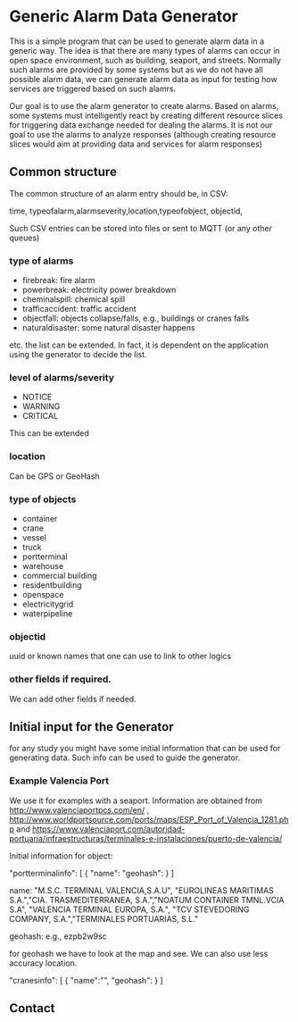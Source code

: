 # Generic Alarm Data Generator
This is a simple program that can be used to generate alarm data in a generic way. The idea is that there are many types of alarms can occur in open space environment, such as building, seaport, and streets. Normally such alarms are provided by some systems but as we do not have all possible alarm data, we can generate alarm data as input for testing how services are triggered based on such alamrs.

Our goal is to use the alarm generator to create alarms. Based on alarms, some systems must intelligently react by creating different resource slices for triggering data exchange needed for dealing the alarms. It is not our goal to use the alarms to analyze responses (although creating resource slices would aim at providing data and services for alarm responses)

## Common structure
The common structure of an alarm entry should be, in CSV:

time, typeofalarm,alarmseverity,location,typeofobject, objectid,

Such CSV entries can be stored into files or sent to MQTT (or any other queues)


### type of alarms
*  firebreak: fire alarm
*  powerbreak: electricity power breakdown
*  cheminalspill: chemical spill
*  trafficaccident: traffic accident
*  objectfall: objects collapse/falls, e.g., buildings or cranes falls
*  naturaldisaster: some natural disaster happens

etc. the list can be extended. In fact, it is dependent on the application using the generator to decide the list.


### level of alarms/severity
* NOTICE
* WARNING
* CRITICAL

This can be extended

### location
Can be GPS or GeoHash

### type of objects
*  container
*  crane
*  vessel
*  truck
*  portterminal
*  warehouse
*  commercial building
*  residentbuilding
*  openspace
*  electricitygrid
*  waterpipeline

### objectid
uuid or known names that one can use to link to other logics

### other fields if required.
We can add other fields if needed.

## Initial input for the Generator
for any study you might have some initial information that can be used for generating data. Such info can be used to guide the generator.

### Example Valencia Port

We use it for examples with a seaport. Information are obtained from http://www.valenciaportpcs.com/en/ , http://www.worldportsource.com/ports/maps/ESP_Port_of_Valencia_1281.php and https://www.valenciaport.com/autoridad-portuaria/infraestructuras/terminales-e-instalaciones/puerto-de-valencia/

Initial information for object:

"portterminalinfo": [
    {
      "name":
      "geohash":
    }
]

name: "M.S.C. TERMINAL VALENCIA,S.A.U", "EUROLINEAS MARITIMAS S.A.","CIA. TRASMEDITERRANEA, S.A.","NOATUM CONTAINER TMNL.VCIA S.A", "VALENCIA TERMINAL EUROPA, S.A.", "TCV STEVEDORING COMPANY, S.A.","TERMINALES PORTUARIAS, S.L."

geohash: e.g., ezpb2w9sc

for geohash we have to look at the map and see. We can also use less accuracy location.

"cranesinfo": [
    {
      "name":"",
      "geohash":
    }
]

## Contact

